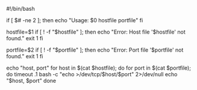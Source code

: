 #!/bin/bash

if [ $# -ne 2 ]; then
        echo "Usage: $0 hostfile portfile"
fi

hostfile=$1
if [ ! -f "$hostfile" ]; then
        echo "Error: Host file '$hostfile' not found."
        exit 1
fi

portfile=$2
if [ ! -f "$portfile" ]; then
        echo "Error: Port file '$portfile' not found."
        exit 1
fi

echo "host, port"
for host in $(cat $hostfile); do
        for port in $(cat $portfile); do
                timeout .1 bash -c "echo >/dev/tcp/$host/$port" 2>/dev/null
                        echo "$host, $port"
        done
